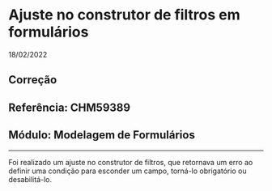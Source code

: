 # Ajuste no construtor de filtros em formulários
18/02/2022
## Correção
## Referência: CHM59389
## Módulo: Modelagem de Formulários
***

Foi realizado um ajuste no construtor de filtros, que retornava um erro ao definir uma condição para esconder um campo, torná-lo obrigatório ou desabilitá-lo.
